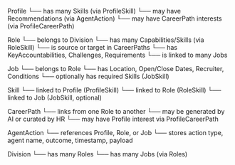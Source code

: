 Profile
  └── has many Skills (via ProfileSkill)
  └── may have Recommendations (via AgentAction)
  └── may have CareerPath interests (via ProfileCareerPath)

Role
  └── belongs to Division
  └── has many Capabilities/Skills (via RoleSkill)
  └── is source or target in CareerPaths
  └── has KeyAccountabilities, Challenges, Requirements
  └── is linked to many Jobs

Job
  └── belongs to Role
  └── has Location, Open/Close Dates, Recruiter, Conditions
  └── optionally has required Skills (JobSkill)

Skill
  └── linked to Profile (ProfileSkill)
  └── linked to Role (RoleSkill)
  └── linked to Job (JobSkill, optional)

CareerPath
  └── links from one Role to another
  └── may be generated by AI or curated by HR
  └── may have Profile interest via ProfileCareerPath

AgentAction
  └── references Profile, Role, or Job
  └── stores action type, agent name, outcome, timestamp, payload

Division
  └── has many Roles
  └── has many Jobs (via Roles)
